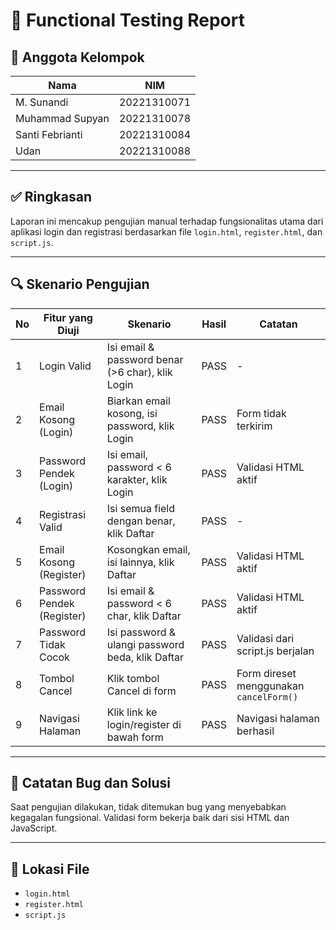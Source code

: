 # 📄 Functional Testing Report

## 👥 Anggota Kelompok
| Nama | NIM |
|------|-----|
| M. Sunandi | 20221310071 |
| Muhammad Supyan | 20221310078 |
| Santi Febrianti | 20221310084 |
| Udan | 20221310088 |

---

## ✅ Ringkasan
Laporan ini mencakup pengujian manual terhadap fungsionalitas utama dari aplikasi login dan registrasi berdasarkan file `login.html`, `register.html`, dan `script.js`.

---

## 🔍 Skenario Pengujian

| No | Fitur yang Diuji | Skenario | Hasil | Catatan |
|----|-------------------|----------|-------|---------|
| 1  | Login Valid       | Isi email & password benar (>6 char), klik Login | PASS | - |
| 2  | Email Kosong (Login) | Biarkan email kosong, isi password, klik Login | PASS | Form tidak terkirim |
| 3  | Password Pendek (Login) | Isi email, password < 6 karakter, klik Login | PASS | Validasi HTML aktif |
| 4  | Registrasi Valid  | Isi semua field dengan benar, klik Daftar | PASS | - |
| 5  | Email Kosong (Register) | Kosongkan email, isi lainnya, klik Daftar | PASS | Validasi HTML aktif |
| 6  | Password Pendek (Register) | Isi email & password < 6 char, klik Daftar | PASS | Validasi HTML aktif |
| 7  | Password Tidak Cocok | Isi password & ulangi password beda, klik Daftar | PASS | Validasi dari script.js berjalan |
| 8  | Tombol Cancel     | Klik tombol Cancel di form | PASS | Form direset menggunakan `cancelForm()` |
| 9  | Navigasi Halaman | Klik link ke login/register di bawah form | PASS | Navigasi halaman berhasil |

---

## 🐞 Catatan Bug dan Solusi

Saat pengujian dilakukan, tidak ditemukan bug yang menyebabkan kegagalan fungsional. Validasi form bekerja baik dari sisi HTML dan JavaScript. 

---

## 📁 Lokasi File
- `login.html`
- `register.html`
- `script.js`
